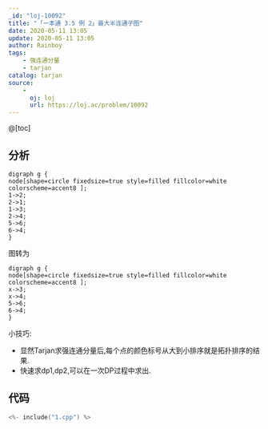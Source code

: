 ```yaml
---
_id: "loj-10092"
title: "「一本通 3.5 例 2」最大半连通子图"
date: 2020-05-11 13:05
update: 2020-05-11 13:05
author: Rainboy
tags:
    - 强连通分量
    - tarjan
catalog: tarjan
source: 
    - 
      oj: loj
      url: https://loj.ac/problem/10092
---
```



@[toc]
## 分析




```viz-dot
digraph g {
node[shape=circle fixedsize=true style=filled fillcolor=white colorscheme=accent8 ];
1->2;
2->1;
1->3;
2->4;
5->6;
6->4;
}
```

图转为
```viz-dot
digraph g {
node[shape=circle fixedsize=true style=filled fillcolor=white colorscheme=accent8 ];
x->3;
x->4;
5->6;
6->4;
}
```

小技巧:

 - 显然Tarjan求强连通分量后,每个点的颜色标号从大到小排序就是拓扑排序的结果.
 - 快速求dp1,dp2,可以在一次DP过程中求出.

## 代码

```c
<%- include("1.cpp") %>
```
